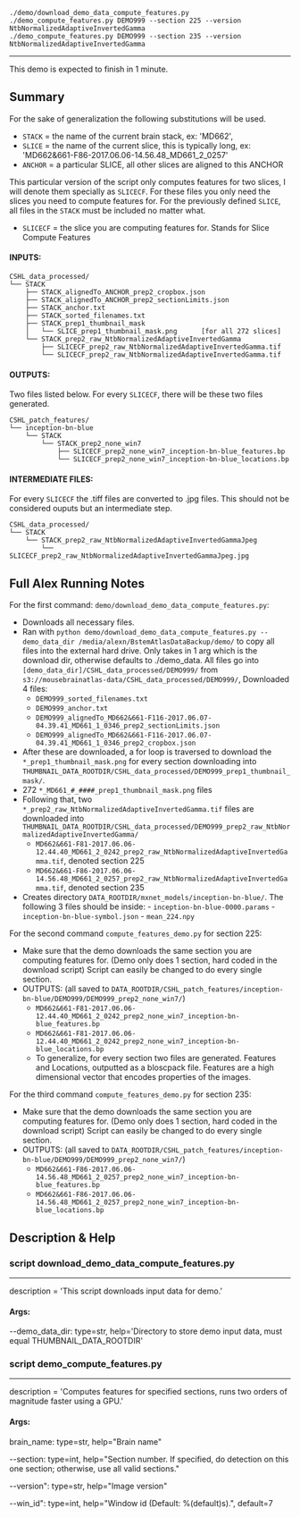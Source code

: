 ```
./demo/download_demo_data_compute_features.py
./demo_compute_features.py DEMO999 --section 225 --version NtbNormalizedAdaptiveInvertedGamma
./demo_compute_features.py DEMO999 --section 235 --version NtbNormalizedAdaptiveInvertedGamma
```

---
This demo is expected to finish in 1 minute.

## Summary
For the sake of generalization the following substitutions will be used.
- `STACK` = the name of the current brain stack, ex: 'MD662', 
- `SLICE` = the name of the current slice, this is typically long, ex: 'MD662&661-F86-2017.06.06-14.56.48_MD661_2_0257'
- `ANCHOR` = a particular SLICE, all other slices are aligned to this ANCHOR

This particular version of the script only computes features for two slices, I will denote them specially as `SLICECF`. For these files you only need the slices you need to compute features for. For the previously defined `SLICE`, all files in the `STACK` must be included no matter what.
- `SLICECF` = the slice you are computing features for. Stands for Slice Compute Features

#### INPUTS:

```
CSHL_data_processed/
└── STACK
    ├── STACK_alignedTo_ANCHOR_prep2_cropbox.json
    ├── STACK_alignedTo_ANCHOR_prep2_sectionLimits.json
    ├── STACK_anchor.txt
    ├── STACK_sorted_filenames.txt
    ├── STACK_prep1_thumbnail_mask
    │   └── SLICE_prep1_thumbnail_mask.png      [for all 272 slices]
    └── STACK_prep2_raw_NtbNormalizedAdaptiveInvertedGamma
        ├── SLICECF_prep2_raw_NtbNormalizedAdaptiveInvertedGamma.tif
        └── SLICECF_prep2_raw_NtbNormalizedAdaptiveInvertedGamma.tif
```

#### OUTPUTS:
Two files listed below. For every `SLICECF`, there will be these two files generated.

```
CSHL_patch_features/
└── inception-bn-blue
    └── STACK
        └── STACK_prep2_none_win7
            ├── SLICECF_prep2_none_win7_inception-bn-blue_features.bp
            └── SLICECF_prep2_none_win7_inception-bn-blue_locations.bp
```

#### INTERMEDIATE FILES:
For every `SLICECF` the .tiff files are converted to .jpg files. This should not be considered ouputs but an intermediate step.

```
CSHL_data_processed/
└── STACK
    └── STACK_prep2_raw_NtbNormalizedAdaptiveInvertedGammaJpeg
        └── SLICECF_prep2_raw_NtbNormalizedAdaptiveInvertedGammaJpeg.jpg
```

## Full Alex Running Notes

For the first command: `demo/download_demo_data_compute_features.py`:
- Downloads all necessary files.
- Ran with `python demo/download_demo_data_compute_features.py --demo_data_dir /media/alexn/BstemAtlasDataBackup/demo/` to copy all files into the external hard drive. Only takes in 1 arg which is the download dir, otherwise defaults to ./demo_data. All files go into `[demo_data_dir]/CSHL_data_processed/DEMO999/` from `s3://mousebrainatlas-data/CSHL_data_processed/DEMO999/`, Downloaded 4 files:
  - `DEMO999_sorted_filenames.txt`
  - `DEMO999_anchor.txt`
  - `DEMO999_alignedTo_MD662&661-F116-2017.06.07-04.39.41_MD661_1_0346_prep2_sectionLimits.json`
  - `DEMO999_alignedTo_MD662&661-F116-2017.06.07-04.39.41_MD661_1_0346_prep2_cropbox.json`
- After these are downloaded, a for loop is traversed to download the `*_prep1_thumbnail_mask.png` for every section downloading into `THUMBNAIL_DATA_ROOTDIR/CSHL_data_processed/DEMO999_prep1_thumbnail_mask/`. 
 - 272 `*_MD661_#_####_prep1_thumbnail_mask.png` files
- Following that, two `*_prep2_raw_NtbNormalizedAdaptiveInvertedGamma.tif` files are downloaded into `THUMBNAIL_DATA_ROOTDIR/CSHL_data_processed/DEMO999_prep2_raw_NtbNormalizedAdaptiveInvertedGamma/`
  - `MD662&661-F81-2017.06.06-12.44.40_MD661_2_0242_prep2_raw_NtbNormalizedAdaptiveInvertedGamma.tif`, denoted section 225
  - `MD662&661-F86-2017.06.06-14.56.48_MD661_2_0257_prep2_raw_NtbNormalizedAdaptiveInvertedGamma.tif`, denoted section 235
- Creates directory `DATA_ROOTDIR/mxnet_models/inception-bn-blue/`. The following 3 files should be inside:
      - `inception-bn-blue-0000.params`
      - `inception-bn-blue-symbol.json`
      - `mean_224.npy`
      
For the second command `compute_features_demo.py` for section 225:
- Make sure that the demo downloads the same section you are computing features for. (Demo only does 1 section, hard coded in the download script) Script can easily be changed to do every single section.
- OUTPUTS: (all saved to `DATA_ROOTDIR/CSHL_patch_features/inception-bn-blue/DEMO999/DEMO999_prep2_none_win7/`)
  - `MD662&661-F81-2017.06.06-12.44.40_MD661_2_0242_prep2_none_win7_inception-bn-blue_features.bp`
  - `MD662&661-F81-2017.06.06-12.44.40_MD661_2_0242_prep2_none_win7_inception-bn-blue_locations.bp`
  - To generalize, for every section two files are generated. Features and Locations, outputted as a bloscpack file. Features are a high dimensional vector that encodes properties of the images.
  
For the third command `compute_features_demo.py` for section 235:
- Make sure that the demo downloads the same section you are computing features for. (Demo only does 1 section, hard coded in the download script) Script can easily be changed to do every single section.
- OUTPUTS: (all saved to `DATA_ROOTDIR/CSHL_patch_features/inception-bn-blue/DEMO999/DEMO999_prep2_none_win7/`)
  - `MD662&661-F86-2017.06.06-14.56.48_MD661_2_0257_prep2_none_win7_inception-bn-blue_features.bp`
  - `MD662&661-F86-2017.06.06-14.56.48_MD661_2_0257_prep2_none_win7_inception-bn-blue_locations.bp`



## Description & Help

### script download_demo_data_compute_features.py
---
description = 'This script downloads input data for demo.'

#### Args:
--demo_data_dir: type=str, help='Directory to store demo input data, must equal THUMBNAIL_DATA_ROOTDIR'

### script demo_compute_features.py
---
description = 'Computes features for specified sections, runs two orders of magnitude faster using a GPU.'

#### Args:
brain_name: type=str, help="Brain name"

--section: type=int, help="Section number. If specified, do detection on this one section; otherwise, use all valid sections."

--version": type=str, help="Image version"

--win_id": type=int, help="Window id (Default: %(default)s).", default=7

